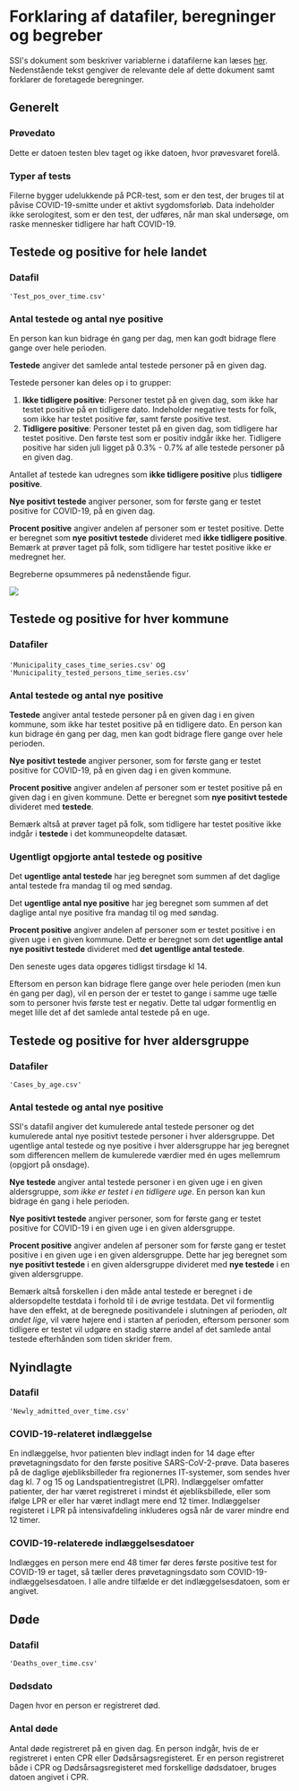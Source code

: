 # Forklaring af datafiler, beregninger og begreber 

SSI's dokument som beskriver variablerne i datafilerne kan læses [her](https://github.com/ktbaek/COVID-19-Danmark/blob/master/data/SSIdata_200911/read_me.txt). Nedenstående tekst gengiver de relevante dele af dette dokument samt forklarer de foretagede beregninger. 

## Generelt

### Prøvedato 
Dette er datoen testen blev taget og ikke datoen, hvor prøvesvaret forelå.

### Typer af tests
Filerne bygger udelukkende på PCR-test, som er den test, der bruges til at påvise COVID-19-smitte under et aktivt sygdomsforløb. Data indeholder ikke serologitest, som er den test, der udføres, når man skal undersøge, om raske mennesker tidligere har haft COVID-19.


## Testede og positive for hele landet

### Datafil
``'Test_pos_over_time.csv'``


### Antal testede og antal nye positive

En person kan kun bidrage én gang per dag, men kan godt bidrage flere gange over hele perioden. 

**Testede** angiver det samlede antal testede personer på en given dag. 

Testede personer kan deles op i to grupper: 
1. **Ikke tidligere positive**: Personer testet på en given dag, som ikke har testet positive på en tidligere dato. Indeholder negative tests for folk, som ikke har testet positive før, samt første positive test.
2. **Tidligere positive**: Personer testet på en given dag, som tidligere har testet positive. Den første test som er positiv indgår ikke her. Tidligere positive har siden juli ligget på 0.3% - 0.7% af alle testede personer på en given dag.  

Antallet af testede kan udregnes som **ikke tidligere positive** plus **tidligere positive**.

**Nye positivt testede** angiver personer, som for første gang er testet positive for COVID-19, på en given dag.

**Procent positive** angiver andelen af personer som er testet positive. Dette er beregnet som **nye positivt testede** divideret med **ikke tidligere positive**. Bemærk at prøver taget på folk, som tidligere har testet positive ikke er medregnet her.

Begreberne opsummeres på nedenstående figur.

![](https://github.com/ktbaek/COVID-19-Danmark/blob/master/figures/Tested_explanation.png) 

## Testede og positive for hver kommune
### Datafiler
``'Municipality_cases_time_series.csv'`` og 
``'Municipality_tested_persons_time_series.csv'``

### Antal testede og antal nye positive

**Testede** angiver antal testede personer på en given dag i en given kommune, som ikke har testet positive på en tidligere dato. En person kan kun bidrage én gang per dag, men kan godt bidrage flere gange over hele perioden.

**Nye positivt testede** angiver personer, som for første gang er testet positive for COVID-19, på en given dag i en given kommune.

**Procent positive** angiver andelen af personer som er testet positive  på en given dag i en given kommune. Dette er beregnet som **nye positivt testede** divideret med **testede**. 

Bemærk altså at prøver taget på folk, som tidligere har testet positive ikke indgår i **testede** i det kommuneopdelte datasæt.

### Ugentligt opgjorte antal testede og positive
Det **ugentlige antal testede** har jeg beregnet som summen af det daglige antal testede fra mandag til og med søndag. 

Det **ugentlige antal nye positive** har jeg beregnet som summen af det daglige antal nye positive fra mandag til og med søndag.

**Procent positive** angiver andelen af personer som er testet positive i en given uge i en given kommune. Dette er beregnet som det **ugentlige antal nye positivt testede** divideret med **det ugentlige antal testede**.

Den seneste uges data opgøres tidligst tirsdage kl 14.

Eftersom en person kan bidrage flere gange over hele perioden (men kun én gang per dag), vil en person der er testet to gange i samme uge tælle som to personer hvis første test er negativ. Dette tal udgør formentlig en meget lille det af det samlede antal testede på en uge. 

## Testede og positive for hver aldersgruppe
### Datafiler
``'Cases_by_age.csv'``

### Antal testede og antal nye positive

SSI's datafil angiver det kumulerede antal testede personer og det kumulerede antal nye positivt testede personer i hver aldersgruppe. Det ugentlige antal testede og nye positive i hver aldersgruppe har jeg beregnet som differencen mellem de kumulerede værdier med én uges mellemrum (opgjort på onsdage).   

**Nye testede** angiver antal testede personer i en given uge i en given aldersgruppe, *som ikke er testet i en tidligere uge*. En person kan kun bidrage én gang i hele perioden.

**Nye positivt testede** angiver personer, som for første gang er testet positive for COVID-19 i en given uge i en given aldersgruppe.

**Procent positive** angiver andelen af personer som for første gang er testet positive i en given uge i en given aldersgruppe. Dette har jeg beregnet som **nye positivt testede** i en given aldersgruppe divideret med **nye testede** i en given aldersgruppe. 

Bemærk altså forskellen i den måde antal testede er beregnet i de aldersopdelte testdata i forhold til i de øvrige testdata. Det vil formentlig have den effekt, at de beregnede positivandele i slutningen af perioden, *alt andet lige*, vil være højere end i starten af perioden, eftersom personer som tidligere er testet vil udgøre en stadig større andel af det samlede antal testede efterhånden som tiden skrider frem. 









## Nyindlagte
### Datafil
``'Newly_admitted_over_time.csv'``

### COVID-19-relateret indlæggelse
En indlæggelse, hvor patienten blev indlagt inden for 14 dage efter prøvetagningsdato for den første positive SARS-CoV-2-prøve. Data baseres på de daglige øjebliksbilleder fra regionernes IT-systemer, som sendes hver dag kl. 7 og 15 og Landspatientregistret (LPR). Indlæggelser omfatter patienter, der har været registreret i mindst ét øjebliksbillede, eller som ifølge LPR er eller har været indlagt mere end 12 timer. Indlæggelser registeret i LPR på intensivafdeling inkluderes også når de varer mindre end 12 timer.

### COVID-19-relaterede indlæggelsesdatoer
Indlægges en person mere end 48 timer før deres første positive test for COVID-19 er taget, så tæller deres prøvetagningsdato som COVID-19-indlæggelsesdatoen. I alle andre tilfælde er det indlæggelsesdatoen, som er angivet.

## Døde

### Datafil
``'Deaths_over_time.csv'``

### Dødsdato
Dagen hvor en person er registreret død.

### Antal døde
Antal døde registreret på en given dag. En person indgår, hvis de er registreret i enten CPR eller Dødsårsagsregisteret. Er en person registreret både i CPR og Dødsårsagsregisteret med forskellige dødsdatoer, bruges datoen angivet i CPR.














